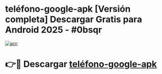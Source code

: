 # teléfono-google-apk  [Versión completa] Descargar Gratis para Android 2025 - #0bsqr

[![acn](https://github.com/user-attachments/assets/0f9c940e-d8b0-45ae-aac7-cd30a18b3e1c)](https://apps.freeplayer.one?title=teléfono-google-apk&ref=9F)

# 👉🔴 Descargar [teléfono-google-apk](https://apps.freeplayer.one?title=teléfono-google-apk&ref=9F)